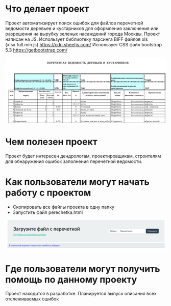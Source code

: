 
# Что делает проект

Проект автоматизирует поиск ошибок для файлов перечетной ведомости деревьев и кустарников для оформления
заключения или разрешения на вырубку зеленых насаждений города Москвы.
Проект написан на JS. 
Использует библиотеку парсинга BIFF файлов xls (xlsx.full.min.js) 
https://cdn.sheetjs.com/
Использует CSS файл bootstrap 5.3
https://getbootstrap.com/
    
![Текст описания](resources/vedomost.jpg)
    
# Чем полезен проект
Проект будет интересен дендрологам, проектировщикам, строителям
для обнаружения ошибок заполнения перечетной ведомости.

# Как пользователи могут начать работу с проектом

- Скопировать все файлы проекта в одну папку
- Запустить файл perechetka.html

![Текст описания](resources/front.jpg) 

# Где пользователи могут получить помощь по данному проекту

Проект находится в разработке. Планируется выпуск описания всех отслеживаемых ошибок 

